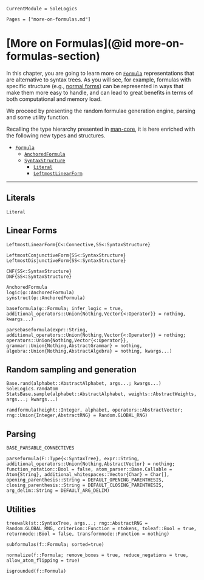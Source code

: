 ```@meta
CurrentModule = SoleLogics
```

```@contents
Pages = ["more-on-formulas.md"]
```

# [More on Formulas](@id more-on-formulas-section)
In this chapter, you are going to learn more on [`Formula`](@ref) representations that are alternative to syntax trees. As you will see, for example, formulas with specific structure (e.g., [normal forms](https://en.wikipedia.org/wiki/Canonical_normal_form)) can be represented in ways that make them more easy to handle, and can lead to great benefits in terms of both computational and memory load.

We proceed by presenting the random formulae generation engine, parsing and some utility function.

Recalling the type hierarchy presented in [man-core](@ref), it is here enriched with the following new types and structures.

- [`Formula`](@ref)
    - [`AnchoredFormula`](@ref)
    - [`SyntaxStructure`](@ref)
        - [`Literal`](@ref)
        - [`LeftmostLinearForm`](@ref)
---

## Literals
```@docs
Literal
```

## Linear Forms
```@docs
LeftmostLinearForm{C<:Connective,SS<:SyntaxStructure}

LeftmostConjunctiveForm{SS<:SyntaxStructure}
LeftmostDisjunctiveForm{SS<:SyntaxStructure}

CNF{SS<:SyntaxStructure}
DNF{SS<:SyntaxStructure}
```

```@docs
AnchoredFormula
logic(φ::AnchoredFormula)
synstruct(φ::AnchoredFormula)

baseformula(φ::Formula; infer_logic = true, additional_operators::Union{Nothing,Vector{<:Operator}} = nothing, kwargs...)

parsebaseformula(expr::String, additional_operators::Union{Nothing,Vector{<:Operator}} = nothing; operators::Union{Nothing,Vector{<:Operator}}, grammar::Union{Nothing,AbstractGrammar} = nothing, algebra::Union{Nothing,AbstractAlgebra} = nothing, kwargs...)
```

## Random sampling and generation

```@docs
Base.rand(alphabet::AbstractAlphabet, args...; kwargs...)
SoleLogics.randatom
StatsBase.sample(alphabet::AbstractAlphabet, weights::AbstractWeights, args...; kwargs...)

randformula(height::Integer, alphabet, operators::AbstractVector; rng::Union{Integer,AbstractRNG} = Random.GLOBAL_RNG)
```

## Parsing

```@docs
BASE_PARSABLE_CONNECTIVES

parseformula(F::Type{<:SyntaxTree}, expr::String, additional_operators::Union{Nothing,AbstractVector} = nothing; function_notation::Bool = false, atom_parser::Base.Callable = Atom{String}, additional_whitespaces::Vector{Char} = Char[], opening_parenthesis::String = DEFAULT_OPENING_PARENTHESIS, closing_parenthesis::String = DEFAULT_CLOSING_PARENTHESIS, arg_delim::String = DEFAULT_ARG_DELIM)
```

## Utilities

```@docs
treewalk(st::SyntaxTree, args...; rng::AbstractRNG = Random.GLOBAL_RNG, criterion::Function = ntokens, toleaf::Bool = true, returnnode::Bool = false, transformnode::Function = nothing)

subformulas(f::Formula; sorted=true)

normalize(f::Formula; remove_boxes = true, reduce_negations = true, allow_atom_flipping = true)

isgrounded(f::Formula)
```
